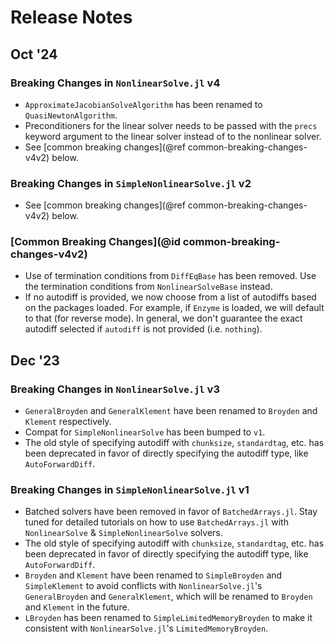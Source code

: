 # Release Notes

## Oct '24

### Breaking Changes in `NonlinearSolve.jl` v4

  - `ApproximateJacobianSolveAlgorithm` has been renamed to `QuasiNewtonAlgorithm`.
  - Preconditioners for the linear solver needs to be passed with the `precs`
    keyword argument to the linear solver instead of to the nonlinear solver.
  - See [common breaking changes](@ref common-breaking-changes-v4v2) below.

### Breaking Changes in `SimpleNonlinearSolve.jl` v2

  - See [common breaking changes](@ref common-breaking-changes-v4v2) below.

### [Common Breaking Changes](@id common-breaking-changes-v4v2)

  - Use of termination conditions from `DiffEqBase` has been removed. Use the termination
    conditions from `NonlinearSolveBase` instead.
  - If no autodiff is provided, we now choose from a list of autodiffs based on the packages
    loaded. For example, if `Enzyme` is loaded, we will default to that (for reverse mode).
    In general, we don't guarantee the exact autodiff selected if `autodiff` is not provided
    (i.e. `nothing`).

## Dec '23

### Breaking Changes in `NonlinearSolve.jl` v3

  - `GeneralBroyden` and `GeneralKlement` have been renamed to `Broyden` and `Klement`
    respectively.
  - Compat for `SimpleNonlinearSolve` has been bumped to `v1`.
  - The old style of specifying autodiff with `chunksize`, `standardtag`, etc. has been
    deprecated in favor of directly specifying the autodiff type, like `AutoForwardDiff`.

### Breaking Changes in `SimpleNonlinearSolve.jl` v1

  - Batched solvers have been removed in favor of `BatchedArrays.jl`. Stay tuned for detailed
    tutorials on how to use `BatchedArrays.jl` with `NonlinearSolve` & `SimpleNonlinearSolve`
    solvers.
  - The old style of specifying autodiff with `chunksize`, `standardtag`, etc. has been
    deprecated in favor of directly specifying the autodiff type, like `AutoForwardDiff`.
  - `Broyden` and `Klement` have been renamed to `SimpleBroyden` and `SimpleKlement` to
    avoid conflicts with `NonlinearSolve.jl`'s `GeneralBroyden` and `GeneralKlement`, which
    will be renamed to `Broyden` and `Klement` in the future.
  - `LBroyden` has been renamed to `SimpleLimitedMemoryBroyden` to make it consistent with
    `NonlinearSolve.jl`'s `LimitedMemoryBroyden`.
